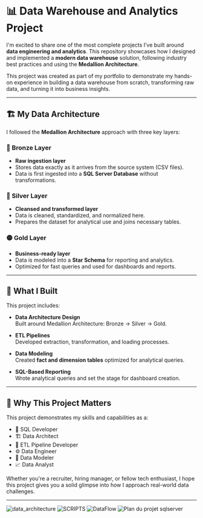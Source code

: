 # 📊 Data Warehouse and Analytics Project

I'm excited to share one of the most complete projects I’ve built around **data engineering and analytics**. This repository showcases how I designed and implemented a **modern data warehouse** solution, following industry best practices and using the **Medallion Architecture**.

This project was created as part of my portfolio to demonstrate my hands-on experience in building a data warehouse from scratch, transforming raw data, and turning it into business insights.


---

## 🏗️ My Data Architecture

I followed the **Medallion Architecture** approach with three key layers:

### 🔹 Bronze Layer
- **Raw ingestion layer**  
- Stores data exactly as it arrives from the source system (CSV files).
- Data is first ingested into a **SQL Server Database** without transformations.

### 🔸 Silver Layer
- **Cleansed and transformed layer**  
- Data is cleaned, standardized, and normalized here.
- Prepares the dataset for analytical use and joins necessary tables.

### 🟡 Gold Layer
- **Business-ready layer**  
- Data is modeled into a **Star Schema** for reporting and analytics.
- Optimized for fast queries and used for dashboards and reports.

---

## 📖 What I Built

This project includes:

- **Data Architecture Design**  
  Built around Medallion Architecture: Bronze → Silver → Gold.

- **ETL Pipelines**  
  Developed extraction, transformation, and loading processes.

- **Data Modeling**  
  Created **fact and dimension tables** optimized for analytical queries.

- **SQL-Based Reporting**  
  Wrote analytical queries and set the stage for dashboard creation.

---

## 🎯 Why This Project Matters

This project demonstrates my skills and capabilities as a:

- 🧠 SQL Developer  
- 🏗️ Data Architect  
- 🔄 ETL Pipeline Developer  
- ⚙️ Data Engineer  
- 🧩 Data Modeler  
- 📈 Data Analyst  

Whether you're a recruiter, hiring manager, or fellow tech enthusiast, I hope this project gives you a solid glimpse into how I approach real-world data challenges.

---

![data_architecture](https://github.com/user-attachments/assets/29cf5249-40a5-4e86-a547-742d94abfc4d)
![SCRIPTS](https://github.com/user-attachments/assets/d63257df-ad04-4f7e-b7d8-fdcb93d3bf27)
![DataFlow](https://github.com/user-attachments/assets/71cfaf6a-7ded-4d0a-ac3c-a0a6456723c3)
![Plan du projet sqlserver](https://github.com/user-attachments/assets/48cd17e2-e436-4471-b8f1-0ea47da7005a)
